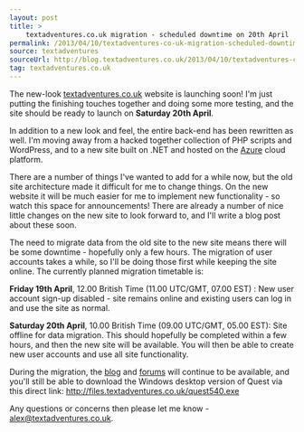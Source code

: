 ```yaml
---
layout: post
title: >
    textadventures.co.uk migration - scheduled downtime on 20th April
permalink: /2013/04/10/textadventures-co-uk-migration-scheduled-downtime-on-20th-april/
source: textadventures
sourceUrl: http://blog.textadventures.co.uk/2013/04/10/textadventures-co-uk-migration-scheduled-downtime-on-20th-april/
tag: textadventures.co.uk
---
```

The new-look <a href="http://www.textadventures.co.uk">textadventures.co.uk</a> website is launching soon! I'm just putting the finishing touches together and doing some more testing, and the site should be ready to launch on <strong>Saturday 20th April</strong>.

In addition to a new look and feel, the entire back-end has been rewritten as well. I'm moving away from a hacked together collection of PHP scripts and WordPress, and to a new site built on .NET and hosted on the <a href="http://www.windowsazure.com/en-us/">Azure</a> cloud platform.

There are a number of things I've wanted to add for a while now, but the old site architecture made it difficult for me to change things. On the new website it will be much easier for me to implement new functionality - so watch this space for announcements! There are already a number of nice little changes on the new site to look forward to, and I'll write a blog post about these soon.

The need to migrate data from the old site to the new site means there will be some downtime - hopefully only a few hours. The migration of user accounts takes a while, so I'll be doing those first while keeping the site online. The currently planned migration timetable is:

<strong>Friday 19th April</strong>, 12.00 British Time (11.00 UTC/GMT, 07.00 EST) : New user account sign-up disabled - site remains online and existing users can log in and use the site as normal.

<strong>Saturday 20th April</strong>, 10.00 British Time (09.00 UTC/GMT, 05.00 EST): Site offline for data migration. This should hopefully be completed within a few hours, and then the new site will be available. You will then be able to create new user accounts and use all site functionality.

During the migration, the <a href="http://blog.textadventures.co.uk">blog</a> and <a href="http://forum.textadventures.co.uk">forums</a> will continue to be available, and you'll still be able to download the Windows desktop version of Quest via this direct link: <a href="http://files.textadventures.co.uk/quest540.exe">http://files.textadventures.co.uk/quest540.exe</a>

Any questions or concerns then please let me know - <a href="mailto:alex@textadventures.co.uk">alex@textadventures.co.uk</a>.